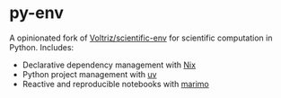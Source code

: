 # py-env

A opinionated fork of [Voltriz/scientific-env](https://github.com/Vortriz/scientific-env) for scientific computation in Python. Includes:

- Declarative dependency management with [Nix](https://nixos.org/)
- Python project management with [uv](https://docs.astral.sh/uv/)
- Reactive and reproducible notebooks with [marimo](https://docs.marimo.io/)
